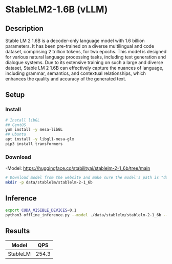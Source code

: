 # StableLM2-1.6B (vLLM)

## Description

Stable LM 2 1.6B is a decoder-only language model with 1.6 billion parameters. It has been pre-trained on a diverse multilingual and code dataset, comprising 2 trillion tokens, for two epochs. This model is designed for various natural language processing tasks, including text generation and dialogue systems. Due to its extensive training on such a large and diverse dataset, Stable LM 2 1.6B can effectively capture the nuances of language, including grammar, semantics, and contextual relationships, which enhances the quality and accuracy of the generated text.

## Setup

### Install

```bash
# Install libGL
## CentOS
yum install -y mesa-libGL
## Ubuntu
apt install -y libgl1-mesa-glx
pip3 install transformers
```

### Download

-Model: <https://huggingface.co/stabilityai/stablelm-2-1_6b/tree/main>

```bash
# Download model from the website and make sure the model's path is "data/stablelm/stablelm-2-1_6b"
mkdir -p data/stablelm/stablelm-2-1_6b
```

## Inference

```bash
export CUDA_VISIBLE_DEVICES=0,1
python3 offline_inference.py --model ./data/stablelm/stablelm-2-1_6b --max-tokens 256 -tp 1 --temperature 0.0
```

## Results

| Model    | QPS   |
| -------- | ----- |
| StableLM | 254.3 |

